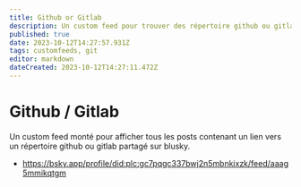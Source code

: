 ```yaml
---
title: Github or Gitlab 
description: Un custom feed pour trouver des répertoire github ou gitlab partagé sur Bluesky 
published: true
date: 2023-10-12T14:27:57.931Z
tags: customfeeds, git
editor: markdown
dateCreated: 2023-10-12T14:27:11.472Z
---
```


# Github / Gitlab

Un custom feed monté pour afficher tous les posts contenant un lien vers un répertoire github ou gitlab partagé sur blusky. 
- https://bsky.app/profile/did:plc:gc7pqgc337bwj2n5mbnkixzk/feed/aaag5mmikqtgm